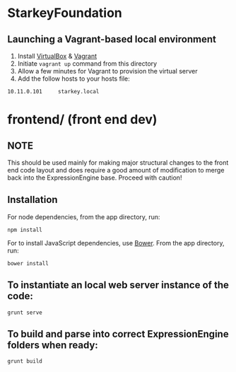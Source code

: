 StarkeyFoundation
=================

Launching a Vagrant-based local environment
---

1. Install [VirtualBox](https://www.virtualbox.org/) & [Vagrant](http://www.vagrantup.com/)
2. Initiate `vagrant up` command from this directory
3. Allow a few minutes for Vagrant to provision the virtual server
4. Add the follow hosts to your hosts file:

`10.11.0.101     starkey.local`

frontend/ (front end dev)
========

NOTE
---
This should be used mainly for making major structural changes to the front end code layout and does require a good amount of modification to merge back into the ExpressionEngine base. Proceed with caution!

Installation
---
For node dependencies, from the app directory, run:

    npm install

For to install JavaScript dependencies, use [Bower](http://bower.io/). From the app directory, run:

    bower install

To instantiate an local web server instance of the code:
---
    grunt serve

To build and parse into correct ExpressionEngine folders when ready:
---
    grunt build
